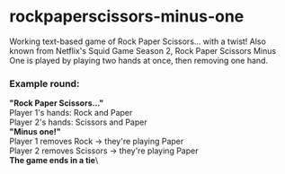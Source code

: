# rockpaperscissors-minus-one

Working text-based game of Rock Paper Scissors... with a twist!
Also known from Netflix's Squid Game Season 2, Rock Paper Scissors Minus One is played by playing two hands at once, then removing one hand. 

### Example round:

**"Rock Paper Scissors..."**\
Player 1's hands: Rock and Paper\
Player 2's hands: Scissors and Paper\
**"Minus one!"**\
Player 1 removes Rock -> they're playing Paper\
Player 2 removes Scissors -> they're playing Paper\
**The game ends in a tie**\
